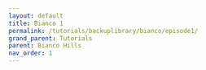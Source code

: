 ```yaml
---
layout: default
title: Bianco 1
permalink: /tutorials/backuplibrary/bianco/episode1/
grand_parent: Tutorials
parent: Bianco Hills
nav_order: 1
---
```

